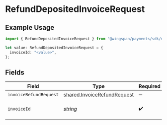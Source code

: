 # RefundDepositedInvoiceRequest

## Example Usage

```typescript
import { RefundDepositedInvoiceRequest } from "@wingspan/payments/sdk/models/operations";

let value: RefundDepositedInvoiceRequest = {
  invoiceId: "<value>",
};
```

## Fields

| Field                                                                             | Type                                                                              | Required                                                                          | Description                                                                       |
| --------------------------------------------------------------------------------- | --------------------------------------------------------------------------------- | --------------------------------------------------------------------------------- | --------------------------------------------------------------------------------- |
| `invoiceRefundRequest`                                                            | [shared.InvoiceRefundRequest](../../../sdk/models/shared/invoicerefundrequest.md) | :heavy_minus_sign:                                                                | N/A                                                                               |
| `invoiceId`                                                                       | *string*                                                                          | :heavy_check_mark:                                                                | Unique identifier of an invoice                                                   |